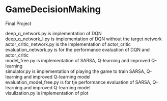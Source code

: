 # GameDecisionMaking

Final Project

deep_q_network.py is implementation of DQN  
deep_q_network_l.py is implementation of DQN without the target network  
actor_critic_network.py is the implementation of actor_critic  
evaluation_network.py is for the performance evaluation of DQN and actor_critic  
model_free.py is implementation of SARSA, Q-learning and improved Q-learning  
simulator.py is implementation of playing the game to train SARSA, Q-learning and improved Q-learning model  
evaluation_model_free.py is for tje performance evaluation of SARSA, Q-learning and improved Q-learning model  
visulization.py is implementation of plot  

